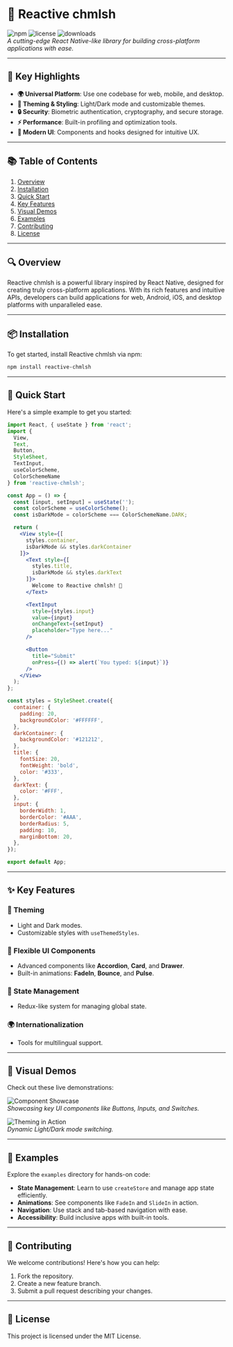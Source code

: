 # 🚀 Reactive chmlsh

![npm](https://img.shields.io/npm/v/reactive-chmlsh?color=blue&label=npm%20package) ![license](https://img.shields.io/npm/l/reactive-chmlsh?color=green) ![downloads](https://img.shields.io/npm/dt/reactive-chmlsh?color=purple)  
*A cutting-edge React Native-like library for building cross-platform applications with ease.*

---

## 🌟 Key Highlights
- **🌍 Universal Platform**: Use one codebase for web, mobile, and desktop.
- **🎨 Theming & Styling**: Light/Dark mode and customizable themes.
- **🔒 Security**: Biometric authentication, cryptography, and secure storage.
- **⚡ Performance**: Built-in profiling and optimization tools.
- **📱 Modern UI**: Components and hooks designed for intuitive UX.

---

## 📚 Table of Contents
1. [Overview](#overview)
2. [Installation](#installation)
3. [Quick Start](#quick-start)
4. [Key Features](#key-features)
5. [Visual Demos](#visual-demos)
6. [Examples](#examples)
7. [Contributing](#contributing)
8. [License](#license)

---

## 🔍 Overview

Reactive chmlsh is a powerful library inspired by React Native, designed for creating truly cross-platform applications. With its rich features and intuitive APIs, developers can build applications for web, Android, iOS, and desktop platforms with unparalleled ease.

---

## 📦 Installation

To get started, install Reactive chmlsh via npm:

```bash
npm install reactive-chmlsh
```

---

## 🚀 Quick Start

Here's a simple example to get you started:

```jsx
import React, { useState } from 'react';
import {
  View,
  Text,
  Button,
  StyleSheet,
  TextInput,
  useColorScheme,
  ColorSchemeName
} from 'reactive-chmlsh';

const App = () => {
  const [input, setInput] = useState('');
  const colorScheme = useColorScheme();
  const isDarkMode = colorScheme === ColorSchemeName.DARK;

  return (
    <View style={[
      styles.container,
      isDarkMode && styles.darkContainer
    ]}>
      <Text style={[
        styles.title,
        isDarkMode && styles.darkText
      ]}>
        Welcome to Reactive chmlsh! 🎉
      </Text>

      <TextInput
        style={styles.input}
        value={input}
        onChangeText={setInput}
        placeholder="Type here..."
      />

      <Button
        title="Submit"
        onPress={() => alert(`You typed: ${input}`)}
      />
    </View>
  );
};

const styles = StyleSheet.create({
  container: {
    padding: 20,
    backgroundColor: '#FFFFFF',
  },
  darkContainer: {
    backgroundColor: '#121212',
  },
  title: {
    fontSize: 20,
    fontWeight: 'bold',
    color: '#333',
  },
  darkText: {
    color: '#FFF',
  },
  input: {
    borderWidth: 1,
    borderColor: '#AAA',
    borderRadius: 5,
    padding: 10,
    marginBottom: 20,
  },
});

export default App;
```

---

## ✨ Key Features

### 🎨 Theming
- Light and Dark modes.
- Customizable styles with `useThemedStyles`.

### 📱 Flexible UI Components
- Advanced components like **Accordion**, **Card**, and **Drawer**.
- Built-in animations: **FadeIn**, **Bounce**, and **Pulse**.

### 🔄 State Management
- Redux-like system for managing global state.

### 🌍 Internationalization
- Tools for multilingual support.

---

## 🎥 Visual Demos

Check out these live demonstrations:

![Component Showcase](https://user-images.githubusercontent.com/example-showcase.gif)  
*Showcasing key UI components like Buttons, Inputs, and Switches.*

![Theming in Action](https://user-images.githubusercontent.com/example-theming.gif)  
*Dynamic Light/Dark mode switching.*

---

## 🧪 Examples

Explore the `examples` directory for hands-on code:

- **State Management**: Learn to use `createStore` and manage app state efficiently.
- **Animations**: See components like `FadeIn` and `SlideIn` in action.
- **Navigation**: Use stack and tab-based navigation with ease.
- **Accessibility**: Build inclusive apps with built-in tools.

---

## 🤝 Contributing

We welcome contributions! Here's how you can help:

1. Fork the repository.
2. Create a new feature branch.
3. Submit a pull request describing your changes.

---

## 📜 License

This project is licensed under the MIT License.
